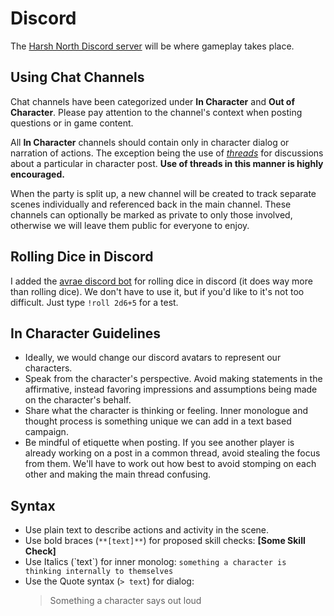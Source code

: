 # Discord
The [Harsh North Discord server](https://discord.gg/6FWfkgBX) will be where gameplay takes place.

## Using Chat Channels

Chat channels have been categorized under **In Character** and **Out of Character**. Please pay attention to the channel's context when posting questions or in game content.

All **In Character** channels should contain only in character dialog or narration of actions. The exception being the use of *[threads](https://support.discord.com/hc/en-us/articles/4403205878423-Threads-FAQ)* for discussions about a particular in character post. **Use of threads in this manner is highly encouraged.**

When the party is split up, a new channel will be created to track separate scenes individually and referenced back in the main channel. These channels can optionally be marked as private to only those involved, otherwise we will leave them public for everyone to enjoy.

## Rolling Dice in Discord
I added the [avrae discord bot](https://avrae.io/commands#dice) for rolling dice in discord (it does way more than rolling dice). We don't have to use it, but if you'd like to it's not too difficult. Just type `!roll 2d6+5` for a test.

## In Character Guidelines
- Ideally, we would change our discord avatars to represent our characters.
- Speak from the character's perspective. Avoid making statements in the affirmative, instead favoring impressions and assumptions being made on the character's behalf.
- Share what the character is thinking or feeling. Inner monologue and thought process is something unique we can add in a text based campaign.
- Be mindful of etiquette when posting. If you see another player is already working on a post in a common thread, avoid stealing the focus from them. We'll have to work out how best to avoid stomping on each other and making the main thread confusing.

## Syntax
- Use plain text to describe actions and activity in the scene.
- Use bold braces (`**[text]**`) for proposed skill checks: **[Some Skill Check]**
- Use Italics (\`text\`) for inner monolog: `something a character is thinking internally to themselves`
- Use the Quote syntax (`> text`) for dialog: 
    > Something a character says out loud
